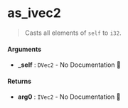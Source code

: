# as\_ivec2

>  Casts all elements of `self` to `i32`.

#### Arguments

- **\_self** : `DVec2` \- No Documentation 🚧

#### Returns

- **arg0** : `IVec2` \- No Documentation 🚧